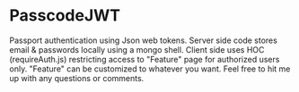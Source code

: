 # PasscodeJWT
Passport authentication using Json web tokens.  Server side code stores email & passwords locally using a mongo shell.  Client side uses HOC (requireAuth.js) restricting access to "Feature" page for authorized users only.  "Feature" can be customized to whatever you want.  Feel free to hit me up with any questions or comments.  
